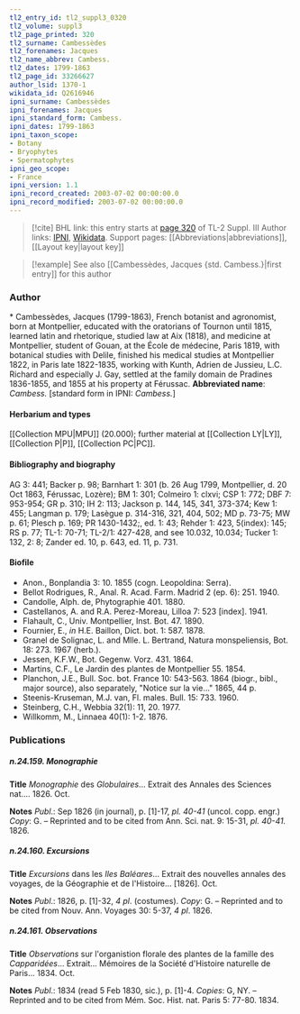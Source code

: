```yaml
---
tl2_entry_id: tl2_suppl3_0320
tl2_volume: suppl3
tl2_page_printed: 320
tl2_surname: Cambessèdes
tl2_forenames: Jacques
tl2_name_abbrev: Cambess.
tl2_dates: 1799-1863
tl2_page_id: 33266627
author_lsid: 1370-1
wikidata_id: Q2616946
ipni_surname: Cambessèdes
ipni_forenames: Jacques
ipni_standard_form: Cambess.
ipni_dates: 1799-1863
ipni_taxon_scope: 
- Botany
- Bryophytes
- Spermatophytes
ipni_geo_scope: 
- France
ipni_version: 1.1
ipni_record_created: 2003-07-02 00:00:00.0
ipni_record_modified: 2003-07-02 00:00:00.0
---
```


> [!cite] BHL link: this entry starts at [page 320](https://www.biodiversitylibrary.org/page/33266627) of TL-2 Suppl. III
> Author links: [IPNI](https://www.ipni.org/a/1370-1), [Wikidata](https://www.wikidata.org/wiki/Q2616946). Support pages: [[Abbreviations|abbreviations]], [[Layout key|layout key]]

> [!example] See also [[Cambessèdes, Jacques {std. Cambess.}|first entry]] for this author

### Author

\* Cambessèdes, Jacques (1799-1863), French botanist and agronomist, born at Montpellier, educated with the oratorians of Tournon until 1815, learned latin and rhetorique, studied law at Aix (1818), and medicine at Montpellier, student of Gouan, at the École de médecine, Paris 1819, with botanical studies with Delile, finished his medical studies at Montpellier 1822, in Paris late 1822-1835, working with Kunth, Adrien de Jussieu, L.C. Richard and especially J. Gay, settled at the family domain de Pradines 1836-1855, and 1855 at his property at Férussac. 
**Abbreviated name**: *Cambess.* \[standard form in IPNI: *Cambess.*\]

#### Herbarium and types

[[Collection MPU|MPU]] (20.000); further material at [[Collection LY|LY]], [[Collection P|P]], [[Collection PC|PC]].

#### Bibliography and biography

AG 3: 441; Backer p. 98; Barnhart 1: 301 (b. 26 Aug 1799, Montpellier, d. 20 Oct 1863, Férussac, Lozère); BM 1: 301; Colmeiro 1: clxvi; CSP 1: 772; DBF 7: 953-954; GR p. 310; IH 2: 113; Jackson p. 144, 145, 341, 373-374; Kew 1: 455; Langman p. 179; Lasègue p. 314-316, 321, 404, 502; MD p. 73-75; MW p. 61; Plesch p. 169; PR 1430-1432;, ed. 1: 43; Rehder 1: 423, 5(index): 145; RS p. 77; TL-1: 70-71; TL-2/1: 427-428, and see 10.032, 10.034; Tucker 1: 132, 2: 8; Zander ed. 10, p. 643, ed. 11, p. 731.

#### Biofile

- Anon., Bonplandia 3: 10. 1855 (cogn. Leopoldina: Serra).
- Bellot Rodrigues, R., Anal. R. Acad. Farm. Madrid 2 (ep. 6): 251. 1940.
- Candolle, Alph. de, Phytographie 401. 1880.
- Castellanos, A. and R.A. Perez-Moreau, Lilloa 7: 523 \[index\]. 1941.
- Flahault, C., Univ. Montpellier, Inst. Bot. 47. 1890.
- Fournier, E., *in* H.E. Baillon, Dict. bot. 1: 587. 1878.
- Granel de Solignac, L. and Mlle. L. Bertrand, Natura monspeliensis, Bot. 18: 273. 1967 (herb.).
- Jessen, K.F.W., Bot. Gegenw. Vorz. 431. 1864.
- Martins, C.F., Le Jardin des plantes de Montpellier 55. 1854.
- Planchon, J.E., Bull. Soc. bot. France 10: 543-563. 1864 (biogr., bibl., major source), also separately, "Notice sur la vie..." 1865, 44 p.
- Steenis-Kruseman, M.J. van, Fl. males. Bull. 15: 733. 1960.
- Steinberg, C.H., Webbia 32(1): 11, 20. 1977.
- Willkomm, M., Linnaea 40(1): 1-2. 1876.

### Publications

##### n.24.159. Monographie

**Title**
*Monographie* des *Globulaires*... Extrait des Annales des Sciences nat.... 1826. Oct.

**Notes**
*Publ*.: Sep 1826 (in journal), p. \[1\]-17, *pl. 40-41* (uncol. copp. engr.) *Copy*: G. – Reprinted and to be cited from Ann. Sci. nat. 9: 15-31, *pl. 40-41.* 1826.

##### n.24.160. Excursions

**Title**
*Excursions* dans les *Iles Baléares*... Extrait des nouvelles annales des voyages, de la Géographie et de l'Histoire... \[1826\]. Oct.

**Notes**
*Publ*.: 1826, p. \[1\]-32, *4 pl*. (costumes). *Copy*: G. – Reprinted and to be cited from Nouv. Ann. Voyages 30: 5-37, *4 pl*. 1826.

##### n.24.161. Observations

**Title**
*Observations* sur l'organistion florale des plantes de la famille des *Capparidées*... Extrait... Mémoires de la Société d'Histoire naturelle de Paris... 1834. Oct.

**Notes**
*Publ*.: 1834 (read 5 Feb 1830, sic.), p. \[1\]-4. *Copies*: G, NY. – Reprinted and to be cited from Mém. Soc. Hist. nat. Paris 5: 77-80. 1834.


